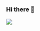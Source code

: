### Hi there 👋

<!--
**backendcloud/backendcloud** is a ✨ _special_ ✨ repository because its `README.md` (this file) appears on your GitHub profile.

Here are some ideas to get you started:

- 🔭 I’m currently working on ...
- 🌱 I’m currently learning ...
- 👯 I’m looking to collaborate on ...
- 🤔 I’m looking for help with ...
- 💬 Ask me about ...
- 📫 How to reach me: ...
- 😄 Pronouns: ...
- ⚡ Fun fact: ...
-->

<img align="middle" src="https://github-readme-stats.vercel.app/api?username=backendcloud&show_icons=true&icon_color=CE1D2D&text_color=718096&bg_color=ffffff&hide_title=true" />
